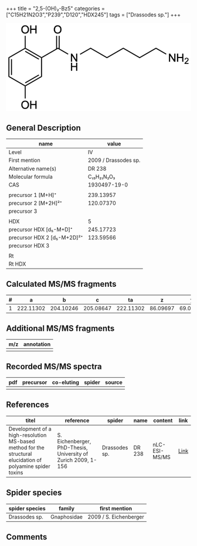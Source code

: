 +++
title = "2,5-(OH)₂-Bz5"
categories = ["C15H21N2O3","P239","D120","HDX245"]
tags = ["Drassodes sp."]
+++

![](/img/2-5-OH2-Bz5.png)

## General Description

| name                        | value                |
|-----------------------------|----------------------|
| Level                       | IV                   |
| First mention               | 2009 / Drassodes sp. |
| Alternative name(s)         | DR 238               |
| Molecular formula           | C₁₅H₂₁N₂O₃           |
| CAS                         | 1930497-19-0         |
|                             |                      |
| precursor 1 [M+H]⁺          | 239.13957            |
| precursor 2 [M+2H]²⁺        | 120.07370            |
| precursor 3                 |                      |
|                             |                      |
| HDX                         | 5                    |
| precursor HDX   [d₅-M+D]⁺   | 245.17723            |
| precursor HDX 2 [d₅-M+2D]²⁺ | 123.59566            |
| precursor HDX 3             |                      |
|                             |                      |
| Rt                          |                      |
| Rt HDX                      |                      |

## Calculated MS/MS fragments

| # | a         | b         | c         | ta        | z        | y        | tz        |
|---|-----------|-----------|-----------|-----------|----------|----------|-----------|
| 1 | 222.11302 | 204.10246 | 205.08647 | 222.11302 | 86.09697 | 69.07042 | 103.12352 |

## Additional MS/MS fragments

| m/z       | annotation |
|-----------|------------|
|           |            |

## Recorded MS/MS spectra

| pdf | precursor | co-eluting | spider | source |
|-----|-----------|------------|--------|--------|
|     |           |            |        |        |

## References

| titel                                                                                                      | reference                                                                                                               | spider        | name   | content        | link                                                               |
|------------------------------------------------------------------------------------------------------------|-------------------------------------------------------------------------------------------------------------------------|---------------|--------|----------------|--------------------------------------------------------------------|
| Development of a high-resolution MS-based method for the structural elucidation of polyamine spider toxins | S. Eichenberger, PhD-Thesis, University of Zurich 2009, 1-156                                                           | Drassodes sp. | DR 238 | nLC-ESI-MS/MS  | [Link](https://www.zora.uzh.ch/id/eprint/12787/1/Eichenberger.pdf) |

## Spider species

| spider species      | family      | first mention          |
|---------------------|-------------|------------------------|
| Drassodes sp.       | Gnaphosidae | 2009 / S. Eichenberger |

## Comments